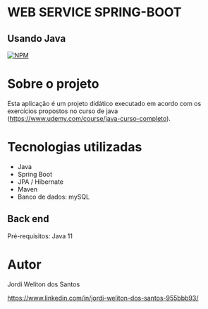 # WEB SERVICE SPRING-BOOT
## Usando Java
[![NPM](https://img.shields.io/npm/l/react)](https://github.com/devsuperior/sds1-wmazoni/blob/master/LICENSE) 

# Sobre o projeto

Esta aplicação é um projeto didático executado em acordo com os exercícios propostos no curso de java (https://www.udemy.com/course/java-curso-completo).

# Tecnologias utilizadas
- Java
- Spring Boot
- JPA / Hibernate
- Maven
- Banco de dados: mySQL

## Back end
Pré-requisitos: Java 11

# Autor

Jordi Weliton dos Santos

https://www.linkedin.com/in/jordi-weliton-dos-santos-955bbb93/
